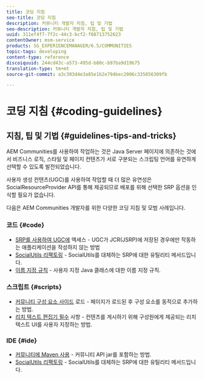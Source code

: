 ```yaml
---
title: 코딩 지침
seo-title: 코딩 지침
description: 커뮤니티 개발자 지침, 팁 및 기법
seo-description: 커뮤니티 개발자 지침, 팁 및 기법
uuid: 311ef4f7-7f2c-44c3-bcf2-f68713752623
contentOwner: msm-service
products: SG_EXPERIENCEMANAGER/6.5/COMMUNITIES
topic-tags: developing
content-type: reference
discoiquuid: 244cd43c-a573-495d-b80c-b97ba9d19b75
translation-type: tm+mt
source-git-commit: a3c303d4e3a85e1b2e794bec2006c335056309fb

---
```



# 코딩 지침 {#coding-guidelines}

## 지침, 팁 및 기법 {#guidelines-tips-and-tricks}

AEM Communities를 사용하여 작업하는 것은 Java Server 페이지에 의존하는 것에서 비즈니스 로직, 스타일 및 페이지 컨텐츠가 서로 구분되는 스크립팅 언어를 유연하게 선택할 수 있도록 발전되었습니다.

사용자 생성 컨텐츠(UGC)를 사용하여 작업할 때 더 많은 유연성은 SocialResourceProvider API를 통해 제공되므로 배포를 위해 선택한 SRP [](srp.md) 옵션을 인식할 필요가 없습니다.

다음은 AEM Communities 개발자를 위한 다양한 코딩 지침 및 모범 사례입니다.

### 코드 {#code}

* [SRP를 사용하여 UGC에](accessing-ugc-with-srp.md) 액세스 - UGC가 JCR(JSRP)에 저장된 경우에만 작동하는 애플리케이션을 작성하지 않는 방법
* [SocialUtils 리팩토링](socialutils.md) - SocialUtils를 대체하는 SRP에 대한 유틸리티 메서드입니다.
* [이름 지정 규칙](naming-conventions.md) - 사용자 지정 Java 클래스에 대한 이름 지정 규칙.

### 스크립트 {#scripts}

* [커뮤니티 구성 요소 사이드](sideloading.md) 로드 - 페이지가 로드된 후 구성 요소를 동적으로 추가하는 방법.
* [리치 텍스트 편집기 필수](rte.md) 사항 - 컨텐츠를 게시하기 위해 구성원에게 제공되는 리치 텍스트 UI를 사용자 지정하는 방법.

### IDE {#ide}

* [커뮤니티에 Maven 사용](maven.md) - 커뮤니티 API jar를 포함하는 방법.
* [SocialUtils 리팩토링](socialutils.md) - SocialUtils를 대체하는 SRP에 대한 유틸리티 메서드입니다.

